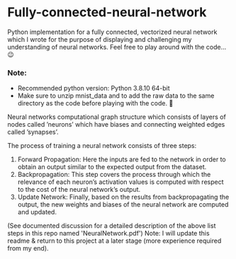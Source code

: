 # Fully-connected-neural-network

Python implementation for a fully connected, vectorized neural network which I wrote for the purpose of displaying and challenging my understanding of neural networks. Feel free to play around with the code...😉

<h3>Note:</h3>

  - Recommended python version: Python 3.8.10 64-bit 
  - Make sure to unzip mnist_data and to add the raw data to the same directory as the code before playing with the code. 🙂

Neural networks computational graph structure which consists of layers of nodes called ’neurons’ which have biases and connecting weighted edges called ’synapses’.

The process of training a neural network consists of three steps:

  1. Forward Propagation:
  Here the inputs are fed to the network in order to obtain an output similar to the expected output from the dataset.
  2. Backpropagation:
  This step covers the process through which the relevance of each neuron’s activation values is computed with respect to the cost of the neural network’s output.
  3. Update Network:
  Finally, based on the results from backpropagating the output, the new weights and biases of the neural network are computed and updated.
  
(See documented discussion for a detailed description of the above list steps in this repo named 'NeuralNetwork.pdf')
Note:
I will update this readme & return to this project at a later stage (more experience required from my end).
